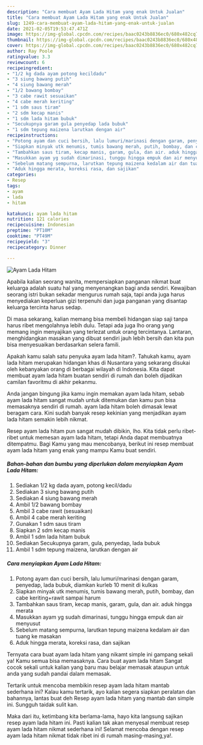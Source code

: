 ```yaml
---
description: "Cara membuat Ayam Lada Hitam yang enak Untuk Jualan"
title: "Cara membuat Ayam Lada Hitam yang enak Untuk Jualan"
slug: 1249-cara-membuat-ayam-lada-hitam-yang-enak-untuk-jualan
date: 2021-02-05T19:53:47.471Z
image: https://img-global.cpcdn.com/recipes/baac0243b8836ec0/680x482cq70/ayam-lada-hitam-foto-resep-utama.jpg
thumbnail: https://img-global.cpcdn.com/recipes/baac0243b8836ec0/680x482cq70/ayam-lada-hitam-foto-resep-utama.jpg
cover: https://img-global.cpcdn.com/recipes/baac0243b8836ec0/680x482cq70/ayam-lada-hitam-foto-resep-utama.jpg
author: Ray Poole
ratingvalue: 3.3
reviewcount: 6
recipeingredient:
- "1/2 kg dada ayam potong kecildadu"
- "3 siung bawang putih"
- "4 siung bawang merah"
- "1/2 bawang bombay"
- "3 cabe rawit sesuaikan"
- "4 cabe merah keriting"
- "1 sdm saus tiram"
- "2 sdm kecap manis"
- "1 sdm lada hitam bubuk"
- "Secukupnya garam gula penyedap lada bubuk"
- "1 sdm tepung maizena larutkan dengan air"
recipeinstructions:
- "Potong ayam dan cuci bersih, lalu lumuri/marinasi dengan garam, penyedap, lada bubuk, diamkan kurleb 10 menit di kulkas"
- "Siapkan minyak utk menumis, tumis bawang merah, putih, bombay, dan cabe keriting+rawit sampai harum"
- "Tambahkan saus tiram, kecap manis, garam, gula, dan air. aduk hingga merata"
- "Masukkan ayam yg sudah dimarinasi, tunggu hingga empuk dan air menyusut"
- "Sebelum matang sempurna, larutkan tepung maizena kedalam air dan tuang ke masakan"
- "Aduk hingga merata, koreksi rasa, dan sajikan"
categories:
- Resep
tags:
- ayam
- lada
- hitam

katakunci: ayam lada hitam 
nutrition: 121 calories
recipecuisine: Indonesian
preptime: "PT10M"
cooktime: "PT49M"
recipeyield: "3"
recipecategory: Dinner

---
```



![Ayam Lada Hitam](https://img-global.cpcdn.com/recipes/baac0243b8836ec0/680x482cq70/ayam-lada-hitam-foto-resep-utama.jpg)

Apabila kalian seorang wanita, mempersiapkan panganan nikmat buat keluarga adalah suatu hal yang menyenangkan bagi anda sendiri. Kewajiban seorang istri bukan sekadar mengurus rumah saja, tapi anda juga harus menyediakan keperluan gizi terpenuhi dan juga panganan yang disantap keluarga tercinta harus sedap.

Di masa  sekarang, kalian memang bisa membeli hidangan siap saji tanpa harus ribet mengolahnya lebih dulu. Tetapi ada juga lho orang yang memang ingin menyajikan yang terlezat untuk orang tercintanya. Lantaran, menghidangkan masakan yang dibuat sendiri jauh lebih bersih dan kita pun bisa menyesuaikan berdasarkan selera famili. 



Apakah kamu salah satu penyuka ayam lada hitam?. Tahukah kamu, ayam lada hitam merupakan hidangan khas di Nusantara yang sekarang disukai oleh kebanyakan orang di berbagai wilayah di Indonesia. Kita dapat membuat ayam lada hitam buatan sendiri di rumah dan boleh dijadikan camilan favoritmu di akhir pekanmu.

Anda jangan bingung jika kamu ingin memakan ayam lada hitam, sebab ayam lada hitam sangat mudah untuk ditemukan dan kamu pun bisa memasaknya sendiri di rumah. ayam lada hitam boleh dimasak lewat beragam cara. Kini sudah banyak resep kekinian yang menjadikan ayam lada hitam semakin lebih nikmat.

Resep ayam lada hitam pun sangat mudah dibikin, lho. Kita tidak perlu ribet-ribet untuk memesan ayam lada hitam, tetapi Anda dapat membuatnya ditempatmu. Bagi Kamu yang mau mencobanya, berikut ini resep membuat ayam lada hitam yang enak yang mampu Kamu buat sendiri.

<!--inarticleads1-->

##### Bahan-bahan dan bumbu yang diperlukan dalam menyiapkan Ayam Lada Hitam:

1. Sediakan 1/2 kg dada ayam, potong kecil/dadu
1. Sediakan 3 siung bawang putih
1. Sediakan 4 siung bawang merah
1. Ambil 1/2 bawang bombay
1. Ambil 3 cabe rawit (sesuaikan)
1. Ambil 4 cabe merah keriting
1. Gunakan 1 sdm saus tiram
1. Siapkan 2 sdm kecap manis
1. Ambil 1 sdm lada hitam bubuk
1. Sediakan Secukupnya garam, gula, penyedap, lada bubuk
1. Ambil 1 sdm tepung maizena, larutkan dengan air




<!--inarticleads2-->

##### Cara menyiapkan Ayam Lada Hitam:

1. Potong ayam dan cuci bersih, lalu lumuri/marinasi dengan garam, penyedap, lada bubuk, diamkan kurleb 10 menit di kulkas
1. Siapkan minyak utk menumis, tumis bawang merah, putih, bombay, dan cabe keriting+rawit sampai harum
1. Tambahkan saus tiram, kecap manis, garam, gula, dan air. aduk hingga merata
1. Masukkan ayam yg sudah dimarinasi, tunggu hingga empuk dan air menyusut
1. Sebelum matang sempurna, larutkan tepung maizena kedalam air dan tuang ke masakan
1. Aduk hingga merata, koreksi rasa, dan sajikan




Ternyata cara buat ayam lada hitam yang nikamt simple ini gampang sekali ya! Kamu semua bisa memasaknya. Cara buat ayam lada hitam Sangat cocok sekali untuk kalian yang baru mau belajar memasak ataupun untuk anda yang sudah pandai dalam memasak.

Tertarik untuk mencoba membikin resep ayam lada hitam mantab sederhana ini? Kalau kamu tertarik, ayo kalian segera siapkan peralatan dan bahannya, lantas buat deh Resep ayam lada hitam yang mantab dan simple ini. Sungguh taidak sulit kan. 

Maka dari itu, ketimbang kita berlama-lama, hayo kita langsung sajikan resep ayam lada hitam ini. Pasti kalian tak akan menyesal membuat resep ayam lada hitam nikmat sederhana ini! Selamat mencoba dengan resep ayam lada hitam nikmat tidak ribet ini di rumah masing-masing,ya!.

